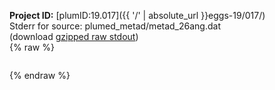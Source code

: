**Project ID:** [plumID:19.017]({{ '/' | absolute_url }}eggs-19/017/)  
Stderr for source:  plumed_metad/metad_26ang.dat   
(download [gzipped raw stdout](metad_26ang.dat.plumed.stdout.txt.gz))  
{% raw %}
<pre>
</pre>
{% endraw %}
